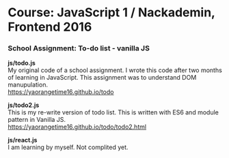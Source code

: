 # Course: JavaScript 1 / Nackademin, Frontend 2016

### School Assignment: To-do list - vanilla JS

**js/todo.js**  
My original code of a school assignment. I wrote this code after two months of learning in JavaScript. This assignment was to understand DOM manupulation.  
https://yaorangetime16.github.io/todo  
  
**js/todo2.js**    
This is my re-write version of todo list. This is written with ES6 and module pattern in Vanilla JS.  
https://yaorangetime16.github.io/todo/todo2.html  

**js/react.js**  
I am learning by myself. Not complited yet.